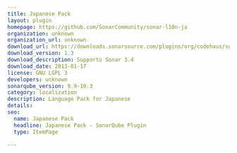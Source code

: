 ```yaml
---
title: Japanese Pack
layout: plugin
homepage: https://github.com/SonarCommunity/sonar-l10n-ja
organization: unknown
organization_url: unknown
download_url: https://downloads.sonarsource.com/plugins/org/codehaus/sonar-plugins/l10n/sonar-l10n-ja-plugin/1.3/sonar-l10n-ja-plugin-1.3.jar
download_version: 1.3
download_description: Supports Sonar 3.4
download_date: 2013-01-17
license: GNU LGPL 3
developers: unknown
sonarqube_version: 9.9-10.3
category: localization
description: Language Pack for Japanese
details: 
seo:
  name: Japanese Pack
  headline: Japanese Pack - SonarQube Plugin
  type: ItemPage

---
```

